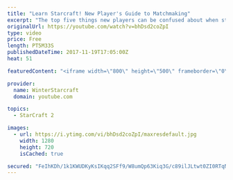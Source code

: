 ```yaml
---
title: "Learn Starcraft! New Player's Guide to Matchmaking"
excerpt: "The top five things new players can be confused about when starting off playing Starcraft 2!"
originalUrl: https://youtube.com/watch?v=bhDsd2coZpI
type: video
price: Free
length: PT5M33S
publishedDateTime: 2017-11-19T17:05:00Z
heat: 51

featuredContent: "<iframe width=\"800\" height=\"500\" frameborder=\"0\" src=\"https://www.youtube.com/embed/bhDsd2coZpI\" allow=\"accelerometer; autoplay; encrypted-media; gyroscope; picture-in-picture\" allowfullscreen></iframe>"

provider:
  name: WinterStarcraft
  domain: youtube.com

topics:
  - StarCraft 2

images:
  - url: https://i.ytimg.com/vi/bhDsd2coZpI/maxresdefault.jpg
    width: 1280
    height: 720
    isCached: true

secured: "FeIhKDh/1k1KWUDKyKsIKqq2SFf9/W8umQp63Kiq3G/c89ilJLtwt0ZI0RTqNeqKoaWkuPCsWlVCKZaC4J0nhXXuJpxTJN4SNAI0IPmFuJI/i930ZnGJdYFUOKCjGF3jXkL/5k6LpIziyj28lYlQpoQApAvkzi1Q4EM++3hCZQEgqeBQhQkuzy9R0kRsAKBDSlxThsrRds52SN0/WCyOgCtmiDDXva+TlHv4pNWydjivbAzNcFlnbGBDP0jEVz7a+b7u+H75RoE17gXOc3Lc9UAcbLex8DU7vMxDuYVjUY5FkvNdMmDsoG5lXDF6qn0HSKNqBnln6YhrhPxKlSQeYV+hJG2xcZhfkUpQe0UPlnhOK2ctab6oHs0YZFL0h5iSOfEvfxNB7qQMDpk1l5OX15WuFrUbsOXNJrI1zIdQoCw=;z8ZgPfYCfMqKo3v9h3ejvQ=="
---
```


